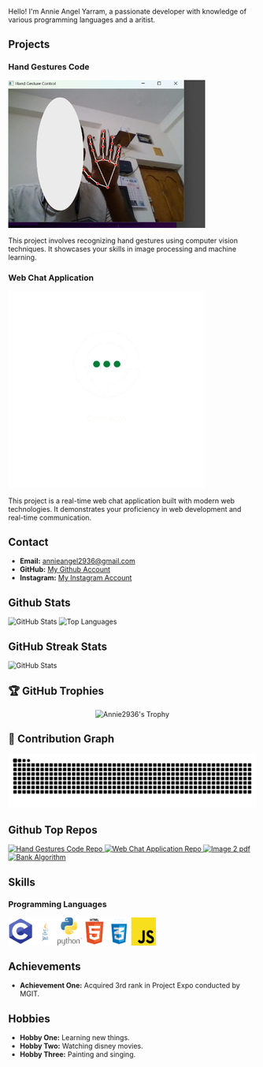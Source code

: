 Hello! I'm Annie Angel Yarram, a passionate developer with knowledge of various programming languages and a aritist.

## Projects

### Hand Gestures Code

<img src="./images/Projects/hand-gestures.png" alt="Hand Gestures Code" width="400">

This project involves recognizing hand gestures using computer vision techniques. It showcases your skills in image processing and machine learning.

### Web Chat Application

<picture>
  <source media="(prefers-color-scheme: dark)" srcset="./images/Projects/web-chat.png">
  <source media="(prefers-color-scheme: light)" srcset="./images/Projects/web-chat-light.png">
  <img alt="Web Chat Application" src="./images/Projects/web-chat.png" width="400">
</picture>

This project is a real-time web chat application built with modern web technologies. It demonstrates your proficiency in web development and real-time communication.

## Contact

- **Email:** annieangel2936@gmail.com
- **GitHub:** [My Github Account](https://github.com/Annie2936)
- **Instagram:** [My Instagram Account](https://www.instagram.com/annieeee_029/)

## Github Stats

<picture>
  <source media="(prefers-color-scheme: dark)" srcset="https://github-readme-stats.vercel.app/api?username=Annie2936&theme=github_dark&show_icons=true&hide_border=true&include_all_commits=true#">
  <source media="(prefers-color-scheme: light)" srcset="https://github-readme-stats.vercel.app/api?username=Annie2936&theme=gruvbox_light&show_icons=true&hide_border=true&include_all_commits=true#gh">
  <img alt="GitHub Stats" src="https://github-readme-stats.vercel.app/api?username=Annie2936&theme=github_dark&show_icons=true&hide_border=true&include_all_commits=true">
</picture>

<picture>
  <source media="(prefers-color-scheme: dark)" srcset="https://github-readme-stats.vercel.app/api/top-langs/?username=Annie2936&theme=holi&layout=donut&size_weight=0.5&count_weight=0.5&langs_count=20&hide_border=true#gh-dark-mode-only">
  <source media="(prefers-color-scheme: light)" srcset="https://github-readme-stats.vercel.app/api/top-langs/?username=Annie2936&theme=vue&layout=donut&size_weight=0.5&count_weight=0.5&langs_count=20&hide_border=true#gh-light-mode-only">
  <img alt="Top Languages" src="https://github-readme-stats.vercel.app/api/top-langs/?username=Annie2936&theme=holi&layout=donut&size_weight=0.5&count_weight=0.5&langs_count=20&hide_border=true">
</picture>

## GitHub Streak Stats

<picture>
  <source media="(prefers-color-scheme: dark)" srcset="https://github-readme-streak-stats.herokuapp.com?user=kareem1207&theme=midnight-purple&hide_border=true&date_format=M%20j%5B%2C%20Y%5D">
  <source media="(prefers-color-scheme: light)" srcset="https://github-readme-streak-stats.herokuapp.com?user=kareem1207&theme=flag-india&hide_border=true&date_format=M%20j%5B%2C%20Y%5D">
  <img alt="GitHub Stats" src="https://github-readme-streak-stats.herokuapp.com?user=kareem1207&theme=midnight-purple&hide_border=true&date_format=M%20j%5B%2C%20Y%5D">
</picture>

## 🏆 GitHub Trophies

<p align="center">
  <img src="https://github-profile-trophy.vercel.app/?username=Annie2936&theme=darkhub&no-frame=true&margin-w=15&margin-h=15&column=7&no-bg=true&rank=-?" alt="Annie2936's Trophy"/>
</p>

## 🐍 Contribution Graph

<picture>
  <source media="(prefers-color-scheme: dark)" srcset="https://raw.githubusercontent.com/kareem1207/kareem1207/output/github-snake-dark.svg" />
  <source media="(prefers-color-scheme: light)" srcset="https://raw.githubusercontent.com/kareem1207/kareem1207/output/github-snake.svg" />
  <img alt="github-snake" src="https://raw.githubusercontent.com/kareem1207/kareem1207/output/github-snake.svg" />
</picture>

## Github Top Repos

  <a href ="https://github.com/Annie2936/Modular-Solver" >
<picture>
  <source media="(prefers-color-scheme: dark)" srcset="https://github-readme-stats.vercel.app/api/pin/?username=Annie2936&theme=cobalt2&repo=Modular-Solver&hide_border=true">
  <source media="(prefers-color-scheme: light)" srcset="https://github-readme-stats.vercel.app/api/pin/?username=Annie2936&theme=graywhite &repo=Modular-Solver&hide_border=false">
  <img alt="Hand Gestures Code Repo" src="https://github-readme-stats.vercel.app/api/pin/?username=Annie2936&theme=cobalt2&repo=Modular-Solver&hide_border=true">
</picture>
  </a>
  <a href ="https://github.com/Annie2936/Decimal-to-binary" >
<picture>
  <source media="(prefers-color-scheme: dark)" srcset="https://github-readme-stats.vercel.app/api/pin/?username=Annie2936&theme=apprentice&repo=Decimal-to-binary&hide_border=true">
  <source media="(prefers-color-scheme: light)" srcset="https://github-readme-stats.vercel.app/api/pin/?username=Annie2936&theme=swift &repo=Decimal-to-binary&hide_border=false">
  <img alt="Web Chat Application Repo" src="https://github-readme-stats.vercel.app/api/pin/?username=Annie2936&theme=apprentice&repo=Decimal-to-binary&hide_border=true">
</picture>
  </a>
  <a href ="https://github.com/Annie2936/Silent-Auction" >
<picture>
  <source media="(prefers-color-scheme: dark)" srcset="https://github-readme-stats.vercel.app/api/pin/?username=Annie2936&theme=one_dark_pro&repo=Silent-Auction&hide_border=true">
  <source media="(prefers-color-scheme: light)" srcset="https://github-readme-stats.vercel.app/api/pin/?username=Annie2936&theme=swift&repo=Silent-Auction&hide_border=false">
  <img alt="Image 2 pdf" src="https://github-readme-stats.vercel.app/api/pin/?username=Annie2936&theme=one_dark_pro&repo=Silent-Auction&hide_border=true">
</picture>
</a>
  <a href ="https://github.com/Annie2936/Page-Replacement-Technique-in-python" >
<picture>
  <source media="(prefers-color-scheme: dark)" srcset="https://github-readme-stats.vercel.app/api/pin/?username=Annie2936&theme=codeSTACKr&repo=Page-Replacement-Technique-in-python&hide_border=true">
  <source media="(prefers-color-scheme: light)" srcset="https://github-readme-stats.vercel.app/api/pin/?username=Annie2936&theme=solarized-light&repo=Page-Replacement-Technique-in-python&hide_border=false">
  <img alt="Bank Algorithm" src="https://github-readme-stats.vercel.app/api/pin/?username=Annie2936&theme=codeSTACKr&repo=Page-Replacement-Technique-in-python&hide_border=true">
</picture>
  </a>

## Skills

### Programming Languages

<div style="display: flex;">
<img src="./images/Programming Languages/c.png" alt="C" width="50">
<img src="./images/Programming Languages/java.png" alt="Java" width="50">
<img src="./images/Programming Languages/python.png" alt="Python" width="50">
<img src="./images/Programming Languages/html.png" alt="HTML" width="50">
<img src="./images/Programming Languages/css.png" alt="CSS" width="50">
<img src="./images/Programming Languages/java-script.png" alt="JavaScript" width="50">
</div>

## Achievements

- **Achievement One:** Acquired 3rd rank in Project Expo conducted by MGIT.

## Hobbies

- **Hobby One:** Learning new things.
- **Hobby Two:** Watching disney movies.
- **Hobby Three:** Painting and singing.
